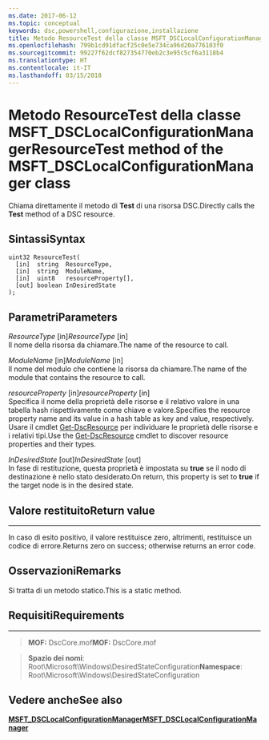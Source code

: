 ```yaml
---
ms.date: 2017-06-12
ms.topic: conceptual
keywords: dsc,powershell,configurazione,installazione
title: Metodo ResourceTest della classe MSFT_DSCLocalConfigurationManager
ms.openlocfilehash: 799b1cd91dfacf25c0e5e734ca96d20a776103f0
ms.sourcegitcommit: 99227f62dcf827354770eb2c3e95c5cf6a3118b4
ms.translationtype: HT
ms.contentlocale: it-IT
ms.lasthandoff: 03/15/2018
---
```

# <a name="resourcetest-method-of-the-msftdsclocalconfigurationmanager-class"></a><span data-ttu-id="65b80-103">Metodo ResourceTest della classe MSFT_DSCLocalConfigurationManager</span><span class="sxs-lookup"><span data-stu-id="65b80-103">ResourceTest method of the MSFT_DSCLocalConfigurationManager class</span></span>

<span data-ttu-id="65b80-104">Chiama direttamente il metodo di **Test** di una risorsa DSC.</span><span class="sxs-lookup"><span data-stu-id="65b80-104">Directly calls the **Test** method of a DSC resource.</span></span>

<a name="syntax"></a><span data-ttu-id="65b80-105">Sintassi</span><span class="sxs-lookup"><span data-stu-id="65b80-105">Syntax</span></span>
------

```mof
uint32 ResourceTest(
  [in]  string  ResourceType,
  [in]  string  ModuleName,
  [in]  uint8   resourceProperty[],
  [out] boolean InDesiredState
);
```

<a name="parameters"></a><span data-ttu-id="65b80-106">Parametri</span><span class="sxs-lookup"><span data-stu-id="65b80-106">Parameters</span></span>
----------

<span data-ttu-id="65b80-107">*ResourceType* \[in\]</span><span class="sxs-lookup"><span data-stu-id="65b80-107">*ResourceType* \[in\]</span></span>  
<span data-ttu-id="65b80-108">Il nome della risorsa da chiamare.</span><span class="sxs-lookup"><span data-stu-id="65b80-108">The name of the resource to call.</span></span>

<span data-ttu-id="65b80-109">*ModuleName* \[in\]</span><span class="sxs-lookup"><span data-stu-id="65b80-109">*ModuleName* \[in\]</span></span>  
<span data-ttu-id="65b80-110">Il nome del modulo che contiene la risorsa da chiamare.</span><span class="sxs-lookup"><span data-stu-id="65b80-110">The name of the module that contains the resource to call.</span></span>

<span data-ttu-id="65b80-111">*resourceProperty* \[in\]</span><span class="sxs-lookup"><span data-stu-id="65b80-111">*resourceProperty* \[in\]</span></span>  
<span data-ttu-id="65b80-112">Specifica il nome della proprietà delle risorse e il relativo valore in una tabella hash rispettivamente come chiave e valore.</span><span class="sxs-lookup"><span data-stu-id="65b80-112">Specifies the resource property name and its value in a hash table as key and value, respectively.</span></span> <span data-ttu-id="65b80-113">Usare il cmdlet [Get-DscResource](https://technet.microsoft.com/library/dn521625.aspx) per individuare le proprietà delle risorse e i relativi tipi.</span><span class="sxs-lookup"><span data-stu-id="65b80-113">Use the [Get-DscResource](https://technet.microsoft.com/library/dn521625.aspx) cmdlet to discover resource properties and their types.</span></span>

<span data-ttu-id="65b80-114">*InDesiredState* \[out\]</span><span class="sxs-lookup"><span data-stu-id="65b80-114">*InDesiredState* \[out\]</span></span>  
<span data-ttu-id="65b80-115">In fase di restituzione, questa proprietà è impostata su **true** se il nodo di destinazione è nello stato desiderato.</span><span class="sxs-lookup"><span data-stu-id="65b80-115">On return, this property is set to **true** if the target node is in the desired state.</span></span>

## <a name="return-value"></a><span data-ttu-id="65b80-116">Valore restituito</span><span class="sxs-lookup"><span data-stu-id="65b80-116">Return value</span></span>
------------

<span data-ttu-id="65b80-117">In caso di esito positivo, il valore restituisce zero, altrimenti, restituisce un codice di errore.</span><span class="sxs-lookup"><span data-stu-id="65b80-117">Returns zero on success; otherwise returns an error code.</span></span>

## <a name="remarks"></a><span data-ttu-id="65b80-118">Osservazioni</span><span class="sxs-lookup"><span data-stu-id="65b80-118">Remarks</span></span>

<span data-ttu-id="65b80-119">Si tratta di un metodo statico.</span><span class="sxs-lookup"><span data-stu-id="65b80-119">This is a static method.</span></span>

## <a name="requirements"></a><span data-ttu-id="65b80-120">Requisiti</span><span class="sxs-lookup"><span data-stu-id="65b80-120">Requirements</span></span>
------------
><span data-ttu-id="65b80-121">**MOF:** DscCore.mof</span><span class="sxs-lookup"><span data-stu-id="65b80-121">**MOF:** DscCore.mof</span></span>

><span data-ttu-id="65b80-122">**Spazio dei nomi**: Root\Microsoft\Windows\DesiredStateConfiguration</span><span class="sxs-lookup"><span data-stu-id="65b80-122">**Namespace**: Root\Microsoft\Windows\DesiredStateConfiguration</span></span>


## <a name="see-also"></a><span data-ttu-id="65b80-123">Vedere anche</span><span class="sxs-lookup"><span data-stu-id="65b80-123">See also</span></span>


[<span data-ttu-id="65b80-124">**MSFT_DSCLocalConfigurationManager**</span><span class="sxs-lookup"><span data-stu-id="65b80-124">**MSFT_DSCLocalConfigurationManager**</span></span>](msft-dsclocalconfigurationmanager.md)


 

 



